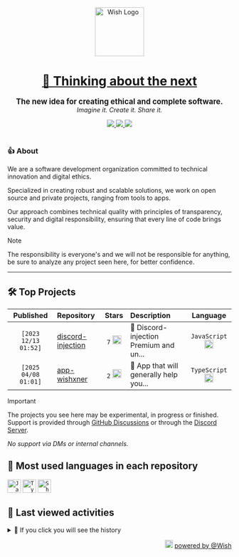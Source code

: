 <div align="center">
  <picture>
    <source srcset="https://cxn.vercel.app/imgs/logo/wish/wish-light.png" media="(prefers-color-scheme: dark)"/>
    <img src="https://cxn.vercel.app/imgs/logo/wish/wish-dark.png" alt="Wish Logo" height="110" loading="lazy" />
  </picture>

  <h1>
    <a href="https://github.com/wishware">
      💉 Thinking about the next
    </a>
  </h1>
</div>

<p align="center">
  <strong style="font-size: 1.2em;">The new idea for creating ethical and complete software.</strong><br/>
  <em>Imagine it. Create it. Share it.</em>
</p>

<div align="center">
  <a aria-label="Discord" href="https://discord.gg/A6Vu7gYE">
    <img src="https://img.shields.io/discord/903684797560397915?color=%23e3aef0&logo=discord&style=flat-square&logoColor=fff&label=Chat">
  </a>
  <a aria-label="Followers" href="https://github.com/orgs/wishware">
    <img src="https://img.shields.io/github/followers/wishware?color=%23e3aef0&logo=github&style=flat-square&logoColor=fff&label=Follow">
  </a>
  <a aria-label="Github Community" href="https://github.com/orgs/wishware/discussions">
    <img src="https://img.shields.io/badge/Community-Discussions-%23e3aef0?logo=github&style=flat-square&logoColor=fff">
  </a>
</div>
<br/>

### 👍 About

We are a software development organization committed to technical innovation and digital ethics.

Specialized in creating robust and scalable solutions, we work on open source and private projects, ranging from tools to apps. 

Our approach combines technical quality with principles of transparency, security and digital responsibility, ensuring that every line of code brings value.

> [!NOTE]  
> 
> The responsibility is everyone's and we will not be responsible for anything, be sure to analyze any project seen here, for better confidence. 

---

## 🛠 Top Projects

<!--repository:start-->
|            Published            | Repository                                                         |                                                                        Stars                                                                        | Description                            |                                                           Language                                                           |
| :-----------------------------: | :----------------------------------------------------------------- | :-------------------------------------------------------------------------------------------------------------------------------------------------: | :------------------------------------- | :--------------------------------------------------------------------------------------------------------------------------: |
| <code>[2023 12/13 01:52]</code> | [discord-injection](https://github.com/wishware/discord-injection) | <code>7</code> <img src="https://github.com/user-attachments/assets/320cf792-938e-491f-b54c-62b7c653ce31" alt="Star icon" height="20" width="20" /> | 💉 Discord-injection Premium and un... | <code>JavaScript</code> <img src="https://skillicons.dev/icons?i=javascript" alt="JavaScript icon" height="20" width="20" /> |
| <code>[2025 04/08 01:01]</code> | [app-wishxner](https://github.com/wishware/app-wishxner)           | <code>2</code> <img src="https://github.com/user-attachments/assets/320cf792-938e-491f-b54c-62b7c653ce31" alt="Star icon" height="20" width="20" /> | 📡 App that will generally help you... | <code>TypeScript</code> <img src="https://skillicons.dev/icons?i=typescript" alt="TypeScript icon" height="20" width="20" /> |
<!-- Last update: 2025-05-24T04:58:52.802Z -->
<!--repository:end-->

> [!IMPORTANT]  
>
> The projects you see here may be experimental, in progress or finished. 
> Support is provided through [GitHub Discussions](https://github.com/orgs/wishware/discussions/categories/general) or through the [Discord Server](https://discord.gg/A6Vu7gYE).
>
> *No support via DMs or internal channels.*  

## 📌 Most used languages in each repository

<!--languages:start-->
<code><img src="https://skillicons.dev/icons?i=javascript" alt="JavaScript icon" height="30" width="30" /></code>
<code><img src="https://skillicons.dev/icons?i=typescript" alt="TypeScript icon" height="30" width="30" /></code>
<code><img src="https://github.com/user-attachments/assets/76a9fd72-22ac-46f0-a3bd-d2a7dc1119f9" alt="Shell icon unknown" height="30" width="30" /></code>
<!-- Last update: 2025-05-24T04:58:53.257Z -->
<!--languages:end-->

## 📌 Last viewed activities

<!--activity:start-->
<details><summary>🎯 If you click you will see the history</summary>

`[2025 05/24 02:54]` 📝 Made `2` commits in [billoneta/kitsune](https://github.com/billoneta/kitsune)<br/>
`[2025 05/24 02:54]` 🎉 Merged PR [`#17`](https://github.com/billoneta/kitsune/pull/17 'chore(deps): update dependency semantic-release to v24.2.5') in [billoneta/kitsune](https://github.com/billoneta/kitsune)<br/>
`[2025 05/24 02:01]` 📝 Made `1` commit in [k4itrun/.github](https://github.com/k4itrun/.github)<br/>
`[2025 05/24 01:57]` 📝 Made `1` commit in [k4itrun/wish](https://github.com/k4itrun/wish)<br/>
`[2025 05/24 01:55]` 📝 Made `2` commits in [k4itrun/.github](https://github.com/k4itrun/.github)<br/>
`[2025 05/24 00:07]` 📝 Made `11` commits in [k4itrun/wish](https://github.com/k4itrun/wish)<br/>
`[2025 05/23 02:06]` 🎉 Merged PR [`#27`](https://github.com/k4itrun/wish/pull/27 'chore(deps): update dependency electron to v36.3.1') in [k4itrun/wish](https://github.com/k4itrun/wish)<br/>
`[2025 05/23 00:18]` 📝 Made `5` commits in [k4itrun/wish](https://github.com/k4itrun/wish)<br/>
`[2025 05/23 00:03]` 🎉 Merged PR [`#26`](https://github.com/k4itrun/wish/pull/26 'chore(deps): update dependency node-gyp to v11') in [k4itrun/wish](https://github.com/k4itrun/wish)<br/>
`[2025 05/23 00:01]` 📝 Made `2` commits in [k4itrun/wish](https://github.com/k4itrun/wish)<br/>
`[2025 05/22 22:51]` 📝 Made `2` commits in [k4itrun/.github](https://github.com/k4itrun/.github)<br/>
`[2025 05/22 22:15]` 📝 Made `1` commit in [k4itrun/.github](https://github.com/k4itrun/.github)<br/>
`[2025 05/22 17:24]` 📝 Made `1` commit in [billoneta/kitsune](https://github.com/billoneta/kitsune)<br/>
`[2025 05/20 01:23]` ❗️ Opened issue [`#4`](https://github.com/k4itrun/k4itrun/issues/4 'Temp Image Upload - 1747704210226') in [k4itrun/k4itrun](https://github.com/k4itrun/k4itrun)<br/>
`[2025 05/20 01:21]` ❗️ Opened issue [`#3`](https://github.com/k4itrun/k4itrun/issues/3 'Temp Image Upload - 1747704090122') in [k4itrun/k4itrun](https://github.com/k4itrun/k4itrun)

</details>
<!-- Last update: 2025-05-24T04:58:53.047Z -->
<!--activity:end-->

<p align="right">
  <picture>
    <source srcset="https://cxn.vercel.app/imgs/logo/wish/wish-light.png" media="(prefers-color-scheme: dark)"/>
    <img src="https://cxn.vercel.app/imgs/logo/wish/wish-dark.png" alt="Wish Logo" width="18" loading="lazy"/>
  </picture>
  <a href="https://github.com/wishware">powered by @Wish</a>
</p>